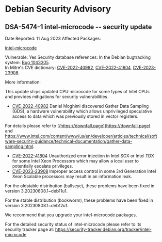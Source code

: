 
Debian Security Advisory
========================


DSA-5474-1 intel-microcode -- security update
---------------------------------------------



Date Reported:
11 Aug 2023
Affected Packages:

[intel-microcode](https://packages.debian.org/src:intel-microcode)

Vulnerable:
Yes
Security database references:
In the Debian bugtracking system: [Bug 1043305](https://bugs.debian.org/cgi-bin/bugreport.cgi?bug=1043305).  
In Mitre's CVE dictionary: [CVE-2022-40982](https://security-tracker.debian.org/tracker/CVE-2022-40982), [CVE-2022-41804](https://security-tracker.debian.org/tracker/CVE-2022-41804), [CVE-2023-23908](https://security-tracker.debian.org/tracker/CVE-2023-23908).  

More information:

This update ships updated CPU microcode for some types of Intel CPUs and
provides mitigations for security vulnerabilities.


* [CVE-2022-40982](https://security-tracker.debian.org/tracker/CVE-2022-40982)
Daniel Moghimi discovered Gather Data Sampling (GDS), a hardware
 vulnerability which allows unprivileged speculative access to data
 which was previously stored in vector registers.


For details please refer to
 [/https://downfall.page](https://downfall.page) and
 <https://www.intel.com/content/www/us/en/developer/articles/technical/software-security-guidance/technical-documentation/gather-data-sampling.html>.
* [CVE-2022-41804](https://security-tracker.debian.org/tracker/CVE-2022-41804)
Unauthorized error injection in Intel SGX or Intel TDX for some
 Intel Xeon Processors which may allow a local user to potentially
 escalate privileges.
* [CVE-2023-23908](https://security-tracker.debian.org/tracker/CVE-2023-23908)
Improper access control in some 3rd Generation Intel Xeon Scalable
 processors may result in an information leak.


For the oldstable distribution (bullseye), these problems have been fixed
in version 3.20230808.1~deb11u1.


For the stable distribution (bookworm), these problems have been fixed in
version 3.20230808.1~deb12u1.


We recommend that you upgrade your intel-microcode packages.


For the detailed security status of intel-microcode please refer to its
security tracker page at:
<https://security-tracker.debian.org/tracker/intel-microcode>





